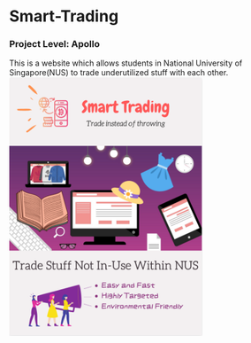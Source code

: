 # Smart-Trading 
### Project Level: Apollo
This is a website which allows students in National University of Singapore(NUS) to trade underutilized stuff with each other.
<img src="https://raw.githubusercontent.com/Irislah/Smart-Trading/master/Poster.png" alt="Poster" width=350 align="bottom">
